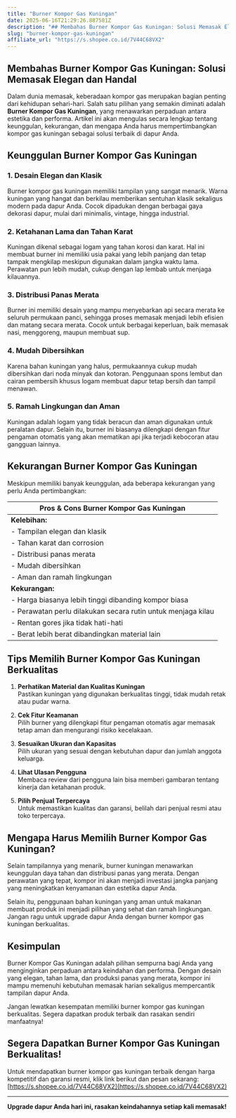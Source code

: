 ```yaml
---
title: "Burner Kompor Gas Kuningan"
date: 2025-06-16T21:29:26.887581Z
description: "## Membahas Burner Kompor Gas Kuningan: Solusi Memasak Elegan dan Handal..."
slug: "burner-kompor-gas-kuningan"
affiliate_url: "https://s.shopee.co.id/7V44C68VX2"
---
```

## Membahas Burner Kompor Gas Kuningan: Solusi Memasak Elegan dan Handal

Dalam dunia memasak, keberadaan kompor gas merupakan bagian penting dari kehidupan sehari-hari. Salah satu pilihan yang semakin diminati adalah **Burner Kompor Gas Kuningan**, yang menawarkan perpaduan antara estetika dan performa. Artikel ini akan mengulas secara lengkap tentang keunggulan, kekurangan, dan mengapa Anda harus mempertimbangkan kompor gas kuningan sebagai solusi terbaik di dapur Anda.

## Keunggulan Burner Kompor Gas Kuningan

### 1. Desain Elegan dan Klasik

Burner kompor gas kuningan memiliki tampilan yang sangat menarik. Warna kuningan yang hangat dan berkilau memberikan sentuhan klasik sekaligus modern pada dapur Anda. Cocok dipadukan dengan berbagai gaya dekorasi dapur, mulai dari minimalis, vintage, hingga industrial.

### 2. Ketahanan Lama dan Tahan Karat

Kuningan dikenal sebagai logam yang tahan korosi dan karat. Hal ini membuat burner ini memiliki usia pakai yang lebih panjang dan tetap tampak mengkilap meskipun digunakan dalam jangka waktu lama. Perawatan pun lebih mudah, cukup dengan lap lembab untuk menjaga kilauannya.

### 3. Distribusi Panas Merata

Burner ini memiliki desain yang mampu menyebarkan api secara merata ke seluruh permukaan panci, sehingga proses memasak menjadi lebih efisien dan matang secara merata. Cocok untuk berbagai keperluan, baik memasak nasi, menggoreng, maupun membuat sup.

### 4. Mudah Dibersihkan

Karena bahan kuningan yang halus, permukaannya cukup mudah dibersihkan dari noda minyak dan kotoran. Penggunaan spons lembut dan cairan pembersih khusus logam membuat dapur tetap bersih dan tampil menawan.

### 5. Ramah Lingkungan dan Aman

Kuningan adalah logam yang tidak beracun dan aman digunakan untuk peralatan dapur. Selain itu, burner ini biasanya dilengkapi dengan fitur pengaman otomatis yang akan mematikan api jika terjadi kebocoran atau gangguan lainnya.

## Kekurangan Burner Kompor Gas Kuningan

Meskipun memiliki banyak keunggulan, ada beberapa kekurangan yang perlu Anda pertimbangkan:

| **Pros & Cons Burner Kompor Gas Kuningan**                     |
|--------------------------------------------------------------|
| **Kelebihan:**                                               |
| - Tampilan elegan dan klasik                                 |
| - Tahan karat dan corrosion                                   |
| - Distribusi panas merata                                    |
| - Mudah dibersihkan                                          |
| - Aman dan ramah lingkungan                                   |
| **Kekurangan:**                                              |
| - Harga biasanya lebih tinggi dibanding kompor biasa         |
| - Perawatan perlu dilakukan secara rutin untuk menjaga kilau|
| - Rentan gores jika tidak hati-hati                            |
| - Berat lebih berat dibandingkan material lain               |

## Tips Memilih Burner Kompor Gas Kuningan Berkualitas

1. **Perhatikan Material dan Kualitas Kuningan**  
   Pastikan kuningan yang digunakan berkualitas tinggi, tidak mudah retak atau pudar warna.

2. **Cek Fitur Keamanan**  
   Pilih burner yang dilengkapi fitur pengaman otomatis agar memasak tetap aman dan mengurangi risiko kecelakaan.

3. **Sesuaikan Ukuran dan Kapasitas**  
   Pilih ukuran yang sesuai dengan kebutuhan dapur dan jumlah anggota keluarga.

4. **Lihat Ulasan Pengguna**  
   Membaca review dari pengguna lain bisa memberi gambaran tentang kinerja dan ketahanan produk.

5. **Pilih Penjual Terpercaya**  
   Untuk memastikan kualitas dan garansi, belilah dari penjual resmi atau toko terpercaya.

## Mengapa Harus Memilih Burner Kompor Gas Kuningan?

Selain tampilannya yang menarik, burner kuningan menawarkan keunggulan daya tahan dan distribusi panas yang merata. Dengan perawatan yang tepat, kompor ini akan menjadi investasi jangka panjang yang meningkatkan kenyamanan dan estetika dapur Anda.

Selain itu, penggunaan bahan kuningan yang aman untuk makanan membuat produk ini menjadi pilihan yang sehat dan ramah lingkungan. Jangan ragu untuk upgrade dapur Anda dengan burner kompor gas kuningan berkualitas.

## Kesimpulan

Burner Kompor Gas Kuningan adalah pilihan sempurna bagi Anda yang menginginkan perpaduan antara keindahan dan performa. Dengan desain yang elegan, tahan lama, dan produksi panas yang merata, kompor ini mampu memenuhi kebutuhan memasak harian sekaligus mempercantik tampilan dapur Anda.

Jangan lewatkan kesempatan memiliki burner kompor gas kuningan berkualitas. Segera dapatkan produk terbaik dan rasakan sendiri manfaatnya!

## Segera Dapatkan Burner Kompor Gas Kuningan Berkualitas!

Untuk mendapatkan burner kompor gas kuningan terbaik dengan harga kompetitif dan garansi resmi, klik link berikut dan pesan sekarang: [https://s.shopee.co.id/7V44C68VX2](https://s.shopee.co.id/7V44C68VX2)

---

**Upgrade dapur Anda hari ini, rasakan keindahannya setiap kali memasak!**